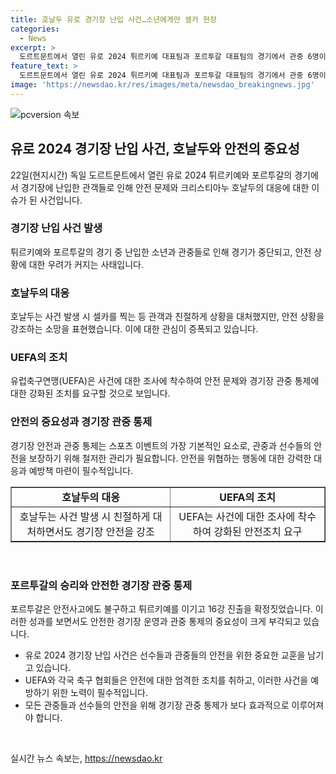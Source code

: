 ```yaml
---
title: 호날두 유로 경기장 난입 사건…소년에게만 셀카 현장
categories:
  - News
excerpt: >
  도르트문트에서 열린 유로 2024 튀르키예 대표팀과 포르투갈 대표팀의 경기에서 관중 6명이 경기장에 난입하는 사건이 발생했다. 이 중 한 소년은 호날두와 셀카를 찍은 뒤 경비원에게 잡히고 다른 3명도 뛰어들어 경기를 중단시켰다. 이로 인해 호날두의 목을 감싸려는 팬과 안전요원이 충돌하는 사고가 발생했고 UEFA는 조사에 착수했다. 경기는 포르투갈이 3-0으로 승리하며 16강 진출을 확정지었다.
feature_text: >
  도르트문트에서 열린 유로 2024 튀르키예 대표팀과 포르투갈 대표팀의 경기에서 관중 6명이 경기장에 난입하는 사건이 발생했다. 이 중 한 소년은 호날두와 셀카를 찍은 뒤 경비원에게 잡히고 다른 3명도 뛰어들어 경기를 중단시켰다. 이로 인해 호날두의 목을 감싸려는 팬과 안전요원이 충돌하는 사고가 발생했고 UEFA는 조사에 착수했다. 경기는 포르투갈이 3-0으로 승리하며 16강 진출을 확정지었다.
image: 'https://newsdao.kr/res/images/meta/newsdao_breakingnews.jpg'
---
```


<p><img src="https://newsdao.kr/res/images/meta/newsdao_breakingnews.jpg" alt="pcversion 속보" /></p>

<h2 data-ke-size="size26">유로 2024 경기장 난입 사건, 호날두와 안전의 중요성</h2>

<p data-ke-size="size16">22일(현지시간) 독일 도르트문트에서 열린 유로 2024 튀르키예와 포르투갈의 경기에서 경기장에 난입한 관객들로 인해 안전 문제와 크리스티아누 호날두의 대응에 대한 이슈가 된 사건입니다.</p>

<h3><b>경기장 난입 사건 발생</b></h3>

<p data-ke-size="size16">튀르키예와 포르투갈의 경기 중 난입한 소년과 관중들로 인해 경기가 중단되고, 안전 상황에 대한 우려가 커지는 사태입니다.</p>

<h3><b>호날두의 대응</b></h3>

<p data-ke-size="size16">호날두는 사건 발생 시 셀카를 찍는 등 관객과 친절하게 상황을 대처했지만, 안전 상황을 강조하는 소망을 표현했습니다. 이에 대한 관심이 증폭되고 있습니다.</p>

<h3><b>UEFA의 조치</b></h3>

<p data-ke-size="size16">유럽축구연맹(UEFA)은 사건에 대한 조사에 착수하여 안전 문제와 경기장 관중 통제에 대한 강화된 조치를 요구할 것으로 보입니다.</p>

<h3><b>안전의 중요성과 경기장 관중 통제</b></h3>

<p data-ke-size="size16">경기장 안전과 관중 통제는 스포츠 이벤트의 가장 기본적인 요소로, 관중과 선수들의 안전을 보장하기 위해 철저한 관리가 필요합니다. 안전을 위협하는 행동에 대한 강력한 대응과 예방책 마련이 필수적입니다.</p>

<table style="width: 100%;" border="1">
<tbody>
<tr>
<td style="text-align: center; height: 17px;"><b>호날두의 대응</b></td>
<td style="text-align: center; height: 17px;"><b>UEFA의 조치</b></td>
</tr>
<tr>
<td style="text-align: center; height: 17px;">호날두는 사건 발생 시 친절하게 대처하면서도 경기장 안전을 강조</td>
<td style="text-align: center; height: 17px;">UEFA는 사건에 대한 조사에 착수하여 강화된 안전조치 요구</td>
</tr>
</tbody>
</table>

<p data-ke-size="size16">&nbsp;</p>

<h3><b>포르투갈의 승리와 안전한 경기장 관중 통제</b></h3>

<p data-ke-size="size16">포르투갈은 안전사고에도 불구하고 튀르키예를 이기고 16강 진출을 확정짓었습니다. 이러한 성과를 보면서도 안전한 경기장 운영과 관중 통제의 중요성이 크게 부각되고 있습니다.</p>

<ul>
<li>유로 2024 경기장 난입 사건은 선수들과 관중들의 안전을 위한 중요한 교훈을 남기고 있습니다.</li>
<li>UEFA와 각국 축구 협회들은 안전에 대한 엄격한 조치를 취하고, 이러한 사건을 예방하기 위한 노력이 필수적입니다.</li>
<li>모든 관중들과 선수들의 안전을 위해 경기장 관중 통제가 보다 효과적으로 이루어져야 합니다.</li>
</ul>

<p data-ke-size="size16">&nbsp;</p>
실시간 뉴스 속보는, <a href="https://newsdao.kr" rel="dofollow">https://newsdao.kr</a>


